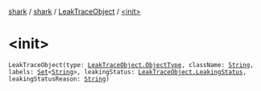 [shark](../../index.md) / [shark](../index.md) / [LeakTraceObject](index.md) / [&lt;init&gt;](./-init-.md)

# &lt;init&gt;

`LeakTraceObject(type: `[`LeakTraceObject.ObjectType`](-object-type/index.md)`, className: `[`String`](https://kotlinlang.org/api/latest/jvm/stdlib/kotlin/-string/index.html)`, labels: `[`Set`](https://kotlinlang.org/api/latest/jvm/stdlib/kotlin.collections/-set/index.html)`<`[`String`](https://kotlinlang.org/api/latest/jvm/stdlib/kotlin/-string/index.html)`>, leakingStatus: `[`LeakTraceObject.LeakingStatus`](-leaking-status/index.md)`, leakingStatusReason: `[`String`](https://kotlinlang.org/api/latest/jvm/stdlib/kotlin/-string/index.html)`)`